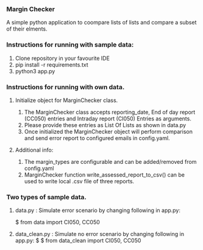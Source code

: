 ### Margin Checker
A simple python application to coompare lists of lists and compare a subset of their elments.

### Instructions for running with sample data:
1) Clone repository in your favourite IDE
2) pip install -r requirements.txt
3) python3 app.py

### Instructions for running with own data.
1) Initialize object for MarginChecker class.
    1) The MarginChecker class accepts reporting_date, End of day report (CC050) entries and Intraday report (CI050) Entries as arguments.
    2) Please provide these entries as List Of Lists as shown in data.py
    3) Once initialized the MarginChecker object will perform comparison and send error report to configured emails in config.yaml.
 
 2) Additional info:
    1) The margin_types are configurable and can be added/removed from config.yaml
    2) MarginChecker function write_assessed_report_to_csv() can be used to write local .csv file of three reports.
    
 ### Two types of sample data.
 
 1) data.py : Simulate error scenario by changing following in app.py:
 
    $ from data import CI050, CC050
 
 2) data_clean.py : Simulate no error scenario by changing following in app.py:
    $ $ from data_clean import CI050, CC050
 





